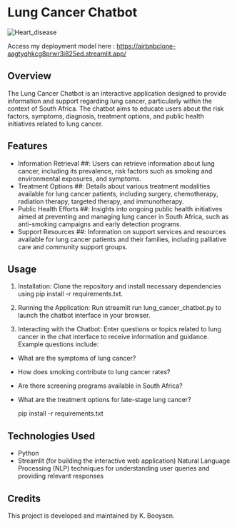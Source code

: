 # **Lung Cancer Chatbot**
                                        

                                                    
![Heart_disease](https://github.com/KagontleBooysen/Final-Lung-Cancer-project/chatbot3.png)


Access my deployment model here : https://airbnbclone-aagtyqhkcg8prwr3i825ed.streamlit.app/

## Overview
The Lung Cancer Chatbot is an interactive application designed to provide information and support regarding lung cancer, particularly within the context of South Africa. The chatbot aims to educate users about the risk factors, symptoms, diagnosis, treatment options, and public health initiatives related to lung cancer.

## Features
- Information Retrieval ##: Users can retrieve information about lung cancer, including its prevalence, risk factors such as smoking and environmental exposures, and symptoms.
- Treatment Options ##: Details about various treatment modalities available for lung cancer patients, including surgery, chemotherapy, radiation therapy, targeted therapy, and immunotherapy.
-  Public Health Efforts ##: Insights into ongoing public health initiatives aimed at preventing and managing lung cancer in South Africa, such as anti-smoking campaigns and early detection programs.
- Support Resources ##: Information on support services and resources available for lung cancer patients and their families, including palliative care and community support groups.

## Usage
1. Installation: Clone the repository and install necessary dependencies using pip install -r requirements.txt.

2. Running the Application: Run streamlit run lung_cancer_chatbot.py to launch the chatbot interface in your browser.

3. Interacting with the Chatbot: Enter questions or topics related to lung cancer in the chat interface to receive information and guidance. Example questions include:

- What are the symptoms of lung cancer?
- How does smoking contribute to lung cancer rates?
- Are there screening programs available in South Africa?
- What are the treatment options for late-stage lung cancer?

   pip install -r requirements.txt

## Technologies Used
- Python
- Streamlit (for building the interactive web application)
 Natural Language Processing (NLP) techniques for understanding user queries and providing relevant responses

## Credits
This project is developed and maintained by K. Booysen.

